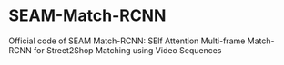 # SEAM-Match-RCNN
Official code of SEAM Match-RCNN: SElf Attention Multi-frame Match-RCNN for Street2Shop Matching using Video Sequences

